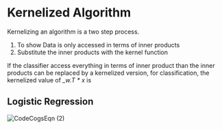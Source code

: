 # Kernelized Algorithm

Kernelizing an algorithm is a two step process.
1. To show Data is only accessed in terms of inner products
2. Substitute the inner products with the kernel function

If the classifier access everything in terms of inner product than the inner products can be replaced by a kernelized 
version, for classification, the kernelized value of *_w.T * x* is 
 
## Logistic Regression

![CodeCogsEqn (2)](https://user-images.githubusercontent.com/24665570/90975882-c4812400-e555-11ea-8649-8addbe11ba72.png)
